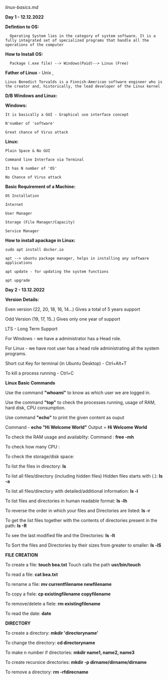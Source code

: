 _linux-basics.md_

**Day 1 - 12.12.2022**


**Defintion to OS:**

      Operating System lies in the category of system software. It is a fully integrated set of specialized programs that handle all the operations of the computer
      
**How to Install OS:**

      Package (.exe file) --> Windows(Paid)--> Linux (Free)
      
**Father of Linux** - Unix ,

    Linus Benedict Torvalds is a Finnish-American software engineer who is the creator and, historically, the lead developer of the Linux kernel

**D/B Windows and Linux:**

**Windows:** 

    It is basically a GUI - Graphical use interface concept
    
    N'number of 'software'
    
    Great chance of Virus attack
    
**Linux:**

    Plain Space & No GUI
    
    Command line Interface via Terminal
    
    It has N number of 'OS'
    
    No Chance of Virus attack
    
**Basic Requirement of a Machine:**

    OS Installation
    
    Internet
    
    User Manager
    
    Storage (File Manager/Capacity)
    
    Service Manager
    
 **How to install apackage in Linux:**
 
    sudo apt install docker.io
    
    apt --> ubuntu package manager, helps in installing any software applications
    
    apt update - for updating the system functions
    
    apt upgrade

 **Day 2 - 13.12.2022** 
 
   
 **Version Details:**
   
   Even version (22, 20, 18, 16, 14...) Gives a total of 5 years support
   
   Odd Version (19, 17, 15..) Gives only one year of support
   
   LTS - Long Term Support
   
   For Windows - we have a administrator has a Head role.
   
   For Linux - we have root user has a head role administrating all the system programs.
   
   Short cut Key for terminal (in Ubuntu Desktop) - Ctrl+Alt+T 
   
   To kill a process running - Ctrl+C
   
   
 **Linux Basic Commands**
 
 Use the command **"whoami"** to know as which user we are logged in.
 
 Use the command **"top"** to check the processes running, usage of RAM, hard disk, CPU consumption.
 
 Use command **"echo"** to print the given content as ouput 
 
 Command - **echo "Hi Welcome World"**  Output = **Hi Welcome World**
 
 To check the RAM usage and availablity: Command : **free -mh**
 
 To check how many CPU :
 
 To check the storage/disk space:
 
 To list the files in directory: **ls**
 
 To list all files/directory (including hidden files) Hidden files starts with (.): **ls -a**
  
 To list all files/directory with detailed/additional information: **ls -l**
 
 To list files and directories in human readable format: **ls -lh**
 
 To reverse the order in which your files and Directories are listed: **ls -r**
 
 To get the list files together with the contents of directories present in the path: **ls -R**
 
 To see the last modified file and the Directories: **ls -lt**
 
 To Sort the files and Directories by their sizes from greater to smaller: **ls -lS**
 
 
 **FILE CREATION**
 
 To create a file: **touch bea.txt**  Touch calls the path **usr/bin/touch**
 
 To read a file: **cat bea.txt**
  
 To rename a file: **mv currentfilename newfilename**
 
 To copy a fiele: **cp existingfilename copyfilename**
 
 To remove/delete a fiele: **rm existingfilename**
 
 To read the date: **date**
 
 
 **DIRECTORY**
 
 To create a directory: **mkdir 'directoryname'**
 
 To change the directory: **cd directoryname**
 
 To make n number if directories: **mkdir name1, name2, name3**
 
 To create recursice directories: **mkdir -p dirname/dirname/dirname**
 
 To remove a directory: **rm -rfdirecname**
 
 
 
 
 
 

 
 
 
 
 
 
 
 
 
 
 
 
 
 
 
    
